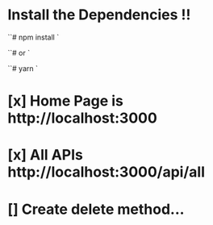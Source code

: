 <Projeto Mural feito em NodeJS>

# Install the Dependencies !!

``# npm install `

``# or `

``# yarn `

# [x] Home Page is http://localhost:3000

# [x] All APIs http://localhost:3000/api/all

# [] Create delete method...



